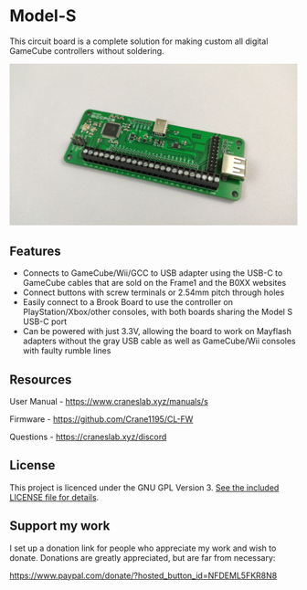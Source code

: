 # Model-S
This circuit board is a complete solution for making custom all digital GameCube controllers without soldering.

![image](img/pcb.jpg)

## Features
- Connects to GameCube/Wii/GCC to USB adapter using the USB-C to GameCube cables that are sold on the Frame1 and the B0XX websites
- Connect buttons with screw terminals or 2.54mm pitch through holes
- Easily connect to a Brook Board to use the controller on PlayStation/Xbox/other consoles, with both boards sharing the Model S USB-C port
- Can be powered with just 3.3V, allowing the board to work on Mayflash adapters without the gray USB cable as well as GameCube/Wii consoles with faulty rumble lines

## Resources

User Manual - https://www.craneslab.xyz/manuals/s

Firmware - https://github.com/Crane1195/CL-FW

Questions - https://craneslab.xyz/discord

## License
This project is licenced under the GNU GPL Version 3. [See the included LICENSE file for details](LICENSE).

## Support my work
I set up a donation link for people who appreciate my work and wish to donate. Donations are greatly appreciated, but are far from necessary:

https://www.paypal.com/donate/?hosted_button_id=NFDEML5FKR8N8